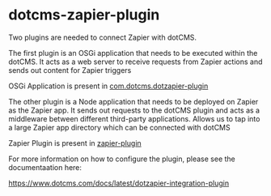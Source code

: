 # dotcms-zapier-plugin

Two plugins are needed to connect Zapier with dotCMS.

The first plugin is an OSGi application that needs to be executed within the dotCMS. It acts as a web server to receive requests from Zapier actions and sends out content for Zapier triggers

OSGi Application is present in [com.dotcms.dotzapier-plugin](com.dotcms.dotzapier-plugin)

The other plugin is a Node application that needs to be deployed on Zapier as the Zapier app. It sends out requests to the dotCMS plugin and acts as a middleware between different third-party applications. Allows us to tap into a large Zapier app directory which can be connected with dotCMS

Zapier Plugin is present in [zapier-plugin](zapier-plugin)

For more information on how to configure the plugin, please see the documentaation here:

https://www.dotcms.com/docs/latest/dotzapier-integration-plugin


